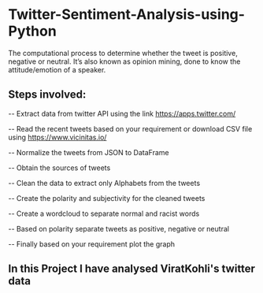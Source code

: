 # Twitter-Sentiment-Analysis-using-Python
The computational process to determine whether the tweet is positive, negative or neutral. It’s also known as opinion mining, done to know the attitude/emotion of a speaker.

## Steps involved:

-- Extract data from twitter API using the link https://apps.twitter.com/

-- Read the recent tweets based on your requirement or download CSV file using https://www.vicinitas.io/

-- Normalize the tweets from JSON to DataFrame

-- Obtain the sources of tweets

-- Clean the data to extract only Alphabets from the tweets

-- Create the polarity and subjectivity for the cleaned tweets

-- Create a wordcloud to separate normal and racist words

-- Based on polarity separate tweets as positive, negative or neutral

-- Finally based on your requirement plot the graph 

## In this Project I have analysed ViratKohli's twitter data
